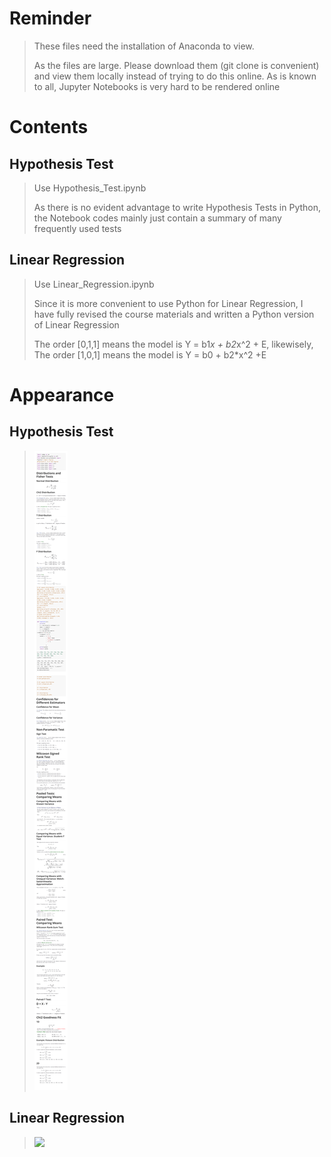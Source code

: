 # Reminder
> These files need the installation of Anaconda to view.
> 
> As the files are large. Please download them (git clone is convenient) and view them locally instead of trying to do this online. As is known to all, Jupyter Notebooks is very hard to be rendered online

# Contents

## Hypothesis Test
> Use Hypothesis_Test.ipynb
> 
> As there is no evident advantage to write Hypothesis Tests in Python, the Notebook codes mainly just contain a summary of many frequently used tests


## Linear Regression
> Use Linear_Regression.ipynb
> 
> Since it is more convenient to use Python for Linear Regression, I have fully revised the course materials and written a Python version of Linear Regression
> 
> The order [0,1,1] means the model is Y = b1*x + b2*x^2 + E, likewisely, The order [1,0,1] means the model is Y = b0 + b2*x^2 +E




# Appearance

## Hypothesis Test
> ![](Hypothesis_Test.png)


## Linear Regression
> ![](Linear_Regression.png)
